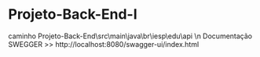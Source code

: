 # Projeto-Back-End-I
caminho Projeto-Back-End\src\main\java\br\iesp\edu\api \n
Documentação SWEGGER >> http://localhost:8080/swagger-ui/index.html
